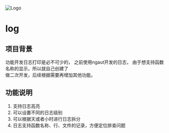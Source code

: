 ![Logo](/res/logo.png?raw=true "Log logo")

log
=======
## 项目背景
  功能开发日志打印是必不可少的， 之前使用ngaut开发的日志， 由于想支持函数名称的显示，所以就自己创建了  
做二次开发，后续根据需要再增加其他功能。  

## 功能说明
1. 支持日志高亮   
2. 可以设置不同的日志级别  
3. 可以根据天或者小时进行日志拆分  
4. 日志支持函数名称、行、文件的记录，方便定位排查问题  
